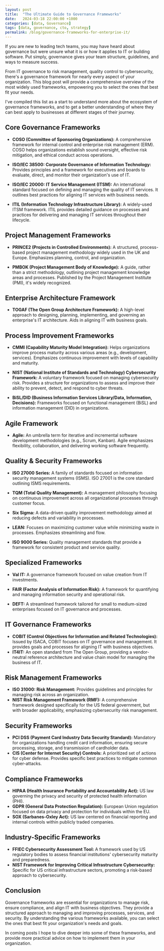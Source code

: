 ```yaml
---
layout: post
title:  "The Ultimate Guide to Governance Frameworks"
date:   2024-03-18 22:00:00 +1000
categories: [data, Governance]
tags: [data, governance, cto, strategy]
permalink: /blog/governance-frameworks-for-enterprise-it/
---
```



If you are new to leading tech teams, you may have heard about governance but were unsure what it is or how it applies to IT or building software. Put simply, governance gives your team structure, guidelines, and ways to measure success.

From IT governance to risk management, quality control to cybersecurity, there's a governance framework for nearly every aspect of your organization. This blog post will provide a comprehensive overview of the most widely used frameworks, empowering you to select the ones that best fit your needs.

I've compiled this list as a start to understand more about the ecosystem of governance frameworks, and to get a better understanding of where they can best apply to businesses at different stages of their journey.


## Core Governance Frameworks

* **COSO (Committee of Sponsoring Organizations):** A comprehensive framework for internal control and enterprise risk management (ERM). COSO helps organizations establish sound oversight, effective risk mitigation, and ethical conduct across operations.

* **ISO/IEC 38500: Corporate Governance of Information Technology:** Provides principles and a framework for executives and boards to evaluate, direct, and monitor their organization's use of IT.

* **ISO/IEC 20000: IT Service Management (ITSM):**  An international standard focused on defining and managing the quality of IT services. It outlines best practices for aligning IT services with business needs.

* **ITIL (Information Technology Infrastructure Library):** A widely-used ITSM framework. ITIL provides detailed guidance on processes and practices for delivering and managing IT services throughout their lifecycle.

## Project Management Frameworks

* **PRINCE2 (Projects in Controlled Environments):**  A structured, process-based project management methodology widely used in the UK and Europe. Emphasizes planning, control, and organization.

* **PMBOK (Project Management Body of Knowledge):** A guide, rather than a strict methodology, outlining project management knowledge areas and processes. Published by the Project Management Institute (PMI), it's widely recognized.

## Enterprise Architecture Framework

* **TOGAF (The Open Group Architecture Framework):**  A high-level approach to designing, planning, implementing, and governing an enterprise's IT architecture. Aids in aligning IT with business goals.

## Process Improvement Frameworks

* **CMMI (Capability Maturity Model Integration):**  Helps organizations improve process maturity across various areas (e.g., development, services). Emphasizes continuous improvement with levels of capability and maturity.

* **NIST (National Institute of Standards and Technology) Cybersecurity Framework:** A voluntary framework focused on managing cybersecurity risk. Provides a structure for organizations to assess and improve their ability to prevent, detect, and respond to cyber threats.

* **BiSL/DID (Business Information Services Library/Data, Information, Decisions):** Frameworks focused on functional management (BiSL) and information management (DID) in organizations.

## Agile Framework

* **Agile:** An umbrella term for iterative and incremental software development methodologies (e.g., Scrum, Kanban). Agile emphasizes flexibility, collaboration, and delivering working software frequently.

## Quality & Security Frameworks

* **ISO 27000 Series:** A family of standards focused on information security management systems (ISMS). ISO 27001 is the core standard outlining ISMS requirements.

* **TQM (Total Quality Management):**  A management philosophy focusing on continuous improvement across all organizational processes through customer focus.

* **Six Sigma:** A data-driven quality improvement methodology aimed at reducing defects and variability in processes.

* **LEAN:** Focuses on maximizing customer value while minimizing waste in processes. Emphasizes streamlining and flow.

* **ISO 9000 Series:** Quality management standards that provide a framework for consistent product and service quality.

## Specialized Frameworks

* **Val IT:** A governance framework focused on value creation from IT investments.

* **FAIR (Factor Analysis of Information Risk):** A framework for quantifying and managing information security and operational risk.

* **DEFT:** A streamlined framework tailored for small to medium-sized enterprises focused on IT governance and processes.


## IT Governance Frameworks

* **COBIT (Control Objectives for Information and Related Technologies):**  Issued by ISACA, COBIT focuses on IT governance and management. It provides goals and processes for aligning IT with business objectives.
* **IT4IT:**  An open standard from The Open Group, providing a vendor-neutral reference architecture and value chain model for managing the business of IT.

## Risk Management Frameworks

* **ISO 31000: Risk Management:** Provides guidelines and principles for managing risk across an organization.
* **NIST Risk Management Framework (RMF):** A comprehensive framework designed specifically for the US federal government, but with broader applicability, emphasizing cybersecurity risk management.

## Security Frameworks

* **PCI DSS (Payment Card Industry Data Security Standard):** Mandatory for organizations handling credit card information, ensuring secure processing, storage, and transmission of cardholder data.
* **CIS (Center for Internet Security) Controls:**  A prioritized set of actions for cyber defense. Provides specific best practices to mitigate common cyber-attacks.

## Compliance Frameworks

* **HIPAA (Health Insurance Portability and Accountability Act):** US law governing the privacy and security of protected health information (PHI).
* **GDPR (General Data Protection Regulation):**  European Union regulation focused on data privacy and protection for individuals within the EU.
* **SOX (Sarbanes-Oxley Act):**  US law centered on financial reporting and internal controls within publicly traded companies.

## Industry-Specific Frameworks

* **FFIEC Cybersecurity Assessment Tool:**  A framework used by US regulatory bodies to assess financial institutions' cybersecurity maturity and preparedness.
* **NIST Framework for Improving Critical Infrastructure Cybersecurity:**  Specific for US critical infrastructure sectors, promoting a risk-based approach to cybersecurity.


## Conclusion

Governance frameworks are essential for organizations to manage risk, ensure compliance, and align IT with business objectives. They provide a structured approach to managing and improving processes, services, and security. By understanding the various frameworks available, you can select the ones that best fit your organization's needs and goals.

In coming posts I hope to dive deeper into some of these frameworks, and provide more practical advice on how to implement them in your organization.
